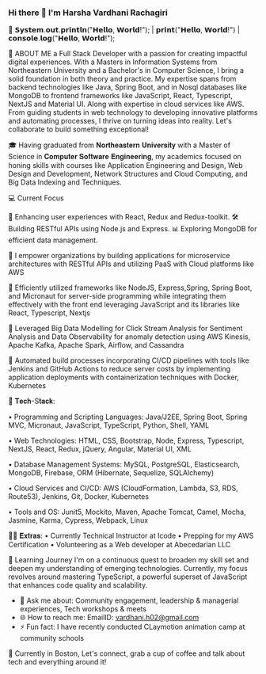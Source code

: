 ### Hi there 👋 I'm Harsha Vardhani Rachagiri

🧠 𝗦𝘆𝘀𝘁𝗲𝗺.𝗼𝘂𝘁.𝗽𝗿𝗶𝗻𝘁𝗹𝗻("𝗛𝗲𝗹𝗹𝗼, 𝗪𝗼𝗿𝗹𝗱!"); | 𝗽𝗿𝗶𝗻𝘁("𝗛𝗲𝗹𝗹𝗼, 𝗪𝗼𝗿𝗹𝗱!") | 𝗰𝗼𝗻𝘀𝗼𝗹𝗲.𝗹𝗼𝗴("𝗛𝗲𝗹𝗹𝗼, 𝗪𝗼𝗿𝗹𝗱!"); 

🌟 ABOUT ME
a Full Stack Developer with a passion for creating impactful digital experiences. With a Masters in Information Systems from Northeastern University and a Bachelor's in Computer Science, I bring a solid foundation in both theory and practice. My expertise spans from backend technologies like Java, Spring Boot, and in Nosql databases like MongoDB to frontend frameworks like JavaScript, React, Typescript, NextJS and Material UI. Along with expertise in cloud services like AWS. From guiding students in web technology to developing innovative platforms and automating processes, I thrive on turning ideas into reality. Let's collaborate to build something exceptional!

🎓 Having graduated from 𝐍𝐨𝐫𝐭𝐡𝐞𝐚𝐬𝐭𝐞𝐫𝐧 𝐔𝐧𝐢𝐯𝐞𝐫𝐬𝐢𝐭𝐲 with a Master of Science in 𝐂𝐨𝐦𝐩𝐮𝐭𝐞𝐫 𝐒𝐨𝐟𝐭𝐰𝐚𝐫𝐞 𝐄𝐧𝐠𝐢𝐧𝐞𝐞𝐫𝐢𝐧𝐠, my academics focused on honing skills with courses like Application Engineering and Design, Web Design and Development, Network Structures and Cloud Computing, and Big Data Indexing and Techniques.


💻 Current Focus

🚀 Enhancing user experiences with React, Redux and Redux-toolkit.
🛠️ Building RESTful APIs using Node.js and Express.
📊 Exploring MongoDB for efficient data management.

💪 I empower organizations by building applications for microservice architectures with RESTful APIs and utilizing PaaS with Cloud platforms like AWS 

💪 Efficiently utilized frameworks like NodeJS, Express,Spring, Spring Boot, and Micronaut for server-side programming while integrating them effectively with the front end leveraging JavaScript and its libraries like React, Typescript, Nextjs

💪 Leveraged Big Data Modelling for Click Stream Analysis for Sentiment Analysis and Data Observability for anomaly detection using AWS Kinesis, Apache Kafka, Apache Spark, Airflow, and Cassandra

💪 Automated build processes incorporating CI/CD pipelines with tools like Jenkins and GitHub Actions to reduce server costs by implementing application deployments with containerization techniques with Docker, Kubernetes

🚀 𝐓𝐞𝐜𝐡-S𝐭𝐚𝐜𝐤:

• Programming and Scripting Languages: 
Java/J2EE, Spring Boot, Spring MVC, Micronaut, JavaScript, TypeScript, Python, Shell, YAML

• Web Technologies: 
HTML, CSS, Bootstrap, Node, Express, Typescript, NextJS, React, Redux, jQuery, Angular, Material UI, XML

• Database Management Systems: 
MySQL, PostgreSQL, Elasticsearch, MongoDB, Firebase, ORM (Hibernate, Sequelize, SQLAlchemy)

• Cloud Services and CI/CD: 
AWS (CloudFormation, Lambda, S3, RDS, Route53), Jenkins, Git, Docker, Kubernetes

• Tools and OS: 
Junit5, Mockito, Maven, Apache Tomcat, Camel, Mocha, Jasmine, Karma, Cypress, Webpack, Linux

👏🏼 𝐄𝐱𝐭𝐫𝐚𝐬:
• Currently Technical Instructor at Icode
• Prepping for my AWS Certification
• Volunteering as a Web developer at Abecedarian LLC

🌱 Learning Journey
I'm on a continuous quest to broaden my skill set and deepen my understanding of emerging technologies. Currently, my focus revolves around mastering TypeScript, a powerful superset of JavaScript that enhances code quality and scalability.

- 💬 Ask me about: Community engagement, leadership & managerial experiences, Tech workshops & meets
- 🌐 How to reach me: EmailID: vardhani.h02@gmail.com
- ⚡ Fun fact: I have recently conducted CLaymotion animation camp at community schools
  
📍 Currently in Boston, Let's connect, grab a cup of coffee and talk about tech and everything around it!
